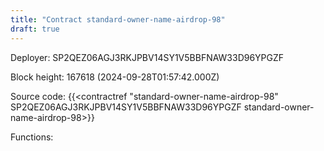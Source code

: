 ```yaml
---
title: "Contract standard-owner-name-airdrop-98"
draft: true
---
```

Deployer: SP2QEZ06AGJ3RKJPBV14SY1V5BBFNAW33D96YPGZF


 



Block height: 167618 (2024-09-28T01:57:42.000Z)

Source code: {{<contractref "standard-owner-name-airdrop-98" SP2QEZ06AGJ3RKJPBV14SY1V5BBFNAW33D96YPGZF standard-owner-name-airdrop-98>}}

Functions:


